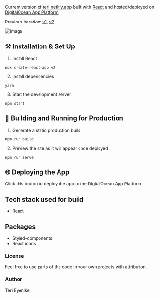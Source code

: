 Current version of [teri.netlify.app](https://teri.netlify.app) built with [React](http://reactjs.org/) and hosted/deployed on [DigitalOcean App Platform](https://www.digitalocean.com/products/app-platform/)

Previous iteration: [v1](https://terieyenike.github.io/v1), [v2](https://terieyenike.github.io/v2/)

![image](https://user-images.githubusercontent.com/25850598/103984246-11713a00-5187-11eb-81a1-898a2fc088ab.png)

## ⚒ Installation & Set Up

1. Install React

```
npx create-react-app v2
```

2. Install dependencies

```
yarn
```

3. Start the development server

```
npm start
```

## 🚀 Building and Running for Production

1. Generate a static production build

```
npm run build
```

2. Preview the site as it will appear once deployed

```
npm run serve
```

## 🌐 Deploying the App

Click this button to deploy the app to the DigitalOcean App Platform

## Tech stack used for build

- React

## Packages

- Styled-components
- React icons

### License

Feel free to use parts of the code in your own projects with attribution.

### Author

Teri Eyenike
